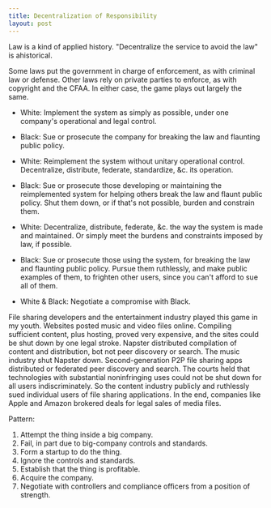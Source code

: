 ```yaml
---
title: Decentralization of Responsibility
layout: post
---
```


Law is a kind of applied history.  "Decentralize the service to avoid the law" is ahistorical.

Some laws put the government in charge of enforcement, as with criminal law or defense.  Other laws rely on private parties to enforce, as with copyright and the CFAA.  In either case, the game plays out largely the same.

- White:  Implement the system as simply as possible, under one company's operational and legal control.

- Black:  Sue or prosecute the company for breaking the law and flaunting public policy.

- White:  Reimplement the system without unitary operational control.  Decentralize, distribute, federate, standardize, &c. its operation.

- Black:  Sue or prosecute those developing or maintaining the reimplemented system for helping others break the law and flaunt public policy.  Shut them down, or if that's not possible, burden and constrain them.

- White:  Decentralize, distribute, federate, &c. the way the system is made and maintained.  Or simply meet the burdens and constraints imposed by law, if possible.

- Black:  Sue or prosecute those using the system, for breaking the law and flaunting public policy.  Pursue them ruthlessly, and make public examples of them, to frighten other users, since you can't afford to sue all of them.

- White & Black:  Negotiate a compromise with Black.

File sharing developers and the entertainment industry played this game in my youth.  Websites posted music and video files online.  Compiling sufficient content, plus hosting, proved very expensive, and the sites could be shut down by one legal stroke.  Napster distributed compilation of content and distribution, bot not peer discovery or search.  The music industry shut Napster down.  Second-generation P2P file sharing apps distributed or federated peer discovery and search.  The courts held that technologies with substantial noninfringing uses could not be shut down for all users indiscriminately.  So the content industry publicly and ruthlessly sued individual users of file sharing applications.  In the end, companies like Apple and Amazon brokered deals for legal sales of media files.

Pattern:
1. Attempt the thing inside a big company.
2. Fail, in part due to big-company controls and standards.
3. Form a startup to do the thing.
4. Ignore the controls and standards.
5. Establish that the thing is profitable.
6. Acquire the company.
7. Negotiate with controllers and compliance officers from a position of strength.
